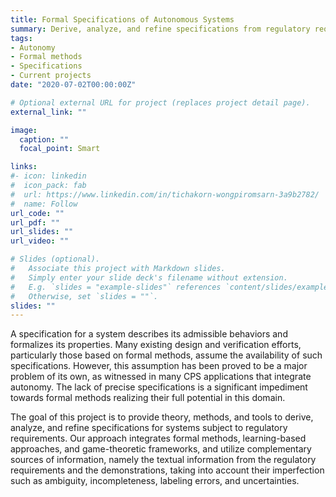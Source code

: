 ```yaml
---
title: Formal Specifications of Autonomous Systems
summary: Derive, analyze, and refine specifications from regulatory requirements and demonstrations.
tags:
- Autonomy
- Formal methods
- Specifications
- Current projects
date: "2020-07-02T00:00:00Z"

# Optional external URL for project (replaces project detail page).
external_link: ""

image:
  caption: ""
  focal_point: Smart

links:
#- icon: linkedin
#  icon_pack: fab
#  url: https://www.linkedin.com/in/tichakorn-wongpiromsarn-3a9b2782/
#  name: Follow
url_code: ""
url_pdf: ""
url_slides: ""
url_video: ""

# Slides (optional).
#   Associate this project with Markdown slides.
#   Simply enter your slide deck's filename without extension.
#   E.g. `slides = "example-slides"` references `content/slides/example-slides.md`.
#   Otherwise, set `slides = ""`.
slides: ""
---
```


A specification for a system describes its admissible behaviors and formalizes its properties. Many existing design and verification efforts, particularly those based on formal methods, assume the availability of such specifications. However, this assumption has been proved to be a major problem of its own, as witnessed in many CPS applications that integrate autonomy. The lack of precise specifications is a significant impediment towards formal methods realizing their full potential in this domain.

The goal of this project is to provide theory, methods, and tools to derive, analyze, and refine specifications for systems subject to regulatory requirements. Our approach integrates formal methods, learning-based approaches, and game-theoretic frameworks, and utilize complementary sources of information, namely the textual information from the regulatory requirements and the demonstrations, taking into account their imperfection such as ambiguity, incompleteness, labeling errors, and uncertainties.